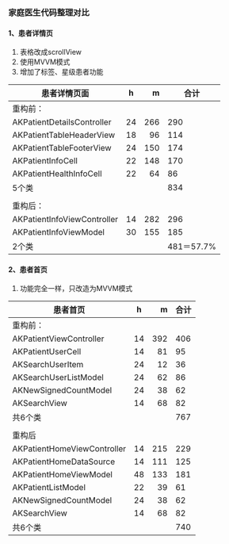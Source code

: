 ### 家庭医生代码整理对比

#### 1、患者详情页
1. 表格改成scrollView
2. 使用MVVM模式
3. 增加了标签、星级患者功能

| 患者详情页面        | h           | m  | 合计 |
| ------------- |:-------------:|-----:|---|
| 重构前： |  |  |  |
| AKPatientDetailsController | 24 | 266 | 290 |
| AKPatientTableHeaderView | 18 | 96 | 114 |
| AKPatientTableFooterView | 24 | 150 | 174 |
| AKPatientInfoCell | 22 | 148 | 170 |
| AKPatientHealthInfoCell | 22 | 64 | 86 |
| 5个类 |  |  | 834 |
|  |  |  |  |
| 重构后： |  |  |  |
| AKPatientInfoViewController | 14 | 282 | 296 |
| AKPatientInfoViewModel | 30 | 155 | 185 |
| 2个类 |  |  | 481＝57.7%|

#### 2、患者首页
1. 功能完全一样，只改造为MVVM模式

| 患者首页        | h           | m  | 合计 |
| ------------- |:-------------:|-----:|---|
| 重构前： |  |  |  |
| AKPatientViewController | 14 | 392 | 406 |
| AKPatientUserCell | 14 | 81 | 95 |
| AKSearchUserItem | 24 | 12 | 36 |
| AKSearchUserListModel | 24 | 62 | 86 |
| AKNewSignedCountModel | 24 | 38 | 62 |
| AKSearchView | 14 | 68 | 82 |
| 共6个类 |  |  | 767 |
|  |  |  |  |
| 重构后 |  |  |  |
| AKPatientHomeViewController | 14 | 215 | 229 |
| AKPatientHomeDataSource | 14 | 111 | 125 |
| AKPatientHomeViewModel | 48 | 133 | 181 |
| AKPatientListModel | 22 | 39 | 61 |
| AKNewSignedCountModel | 24 | 38 | 62 |
| AKSearchView | 14 | 68 | 82 |
| 共6个类 |  |  | 740 |

